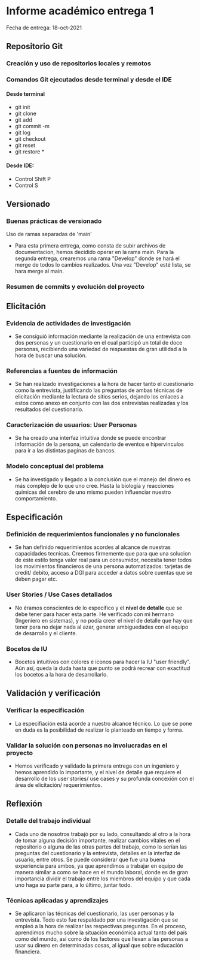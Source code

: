 # Informe académico entrega 1
Fecha de entrega: 18-oct-2021

## Repositorio Git

### Creación y uso de repositorios locales y remotos

### Comandos Git ejecutados desde terminal y desde el IDE
#### Desde terminal
- git init
- git clone
- git add
- git commit -m 
- git log
- git checkout
- git reset
- git restore *

#### Desde IDE:
- Control Shift P 
- Control S

## Versionado

### Buenas prácticas de versionado

Uso de ramas separadas de 'main'
- Para esta primera entrega, como consta de subir archivos de documentacion, hemos decidido operar en la rama main. Para la segunda entrega, crearemos una rama "Develop" donde se hará el merge de todos lo cambios realizados. Una vez "Develop" esté lista, se hara merge al main.

### Resumen de commits y evolución del proyecto

## Elicitación

### Evidencia de actividades de investigación
- Se consiguió información mediante la realización de una entrevista con dos personas y un cuestionario en el cual participó un total de doce personas, recibiendo una variedad de respuestas de gran utilidad a la hora de buscar una solución.

### Referencias a fuentes de información
- Se han realizado investigaciones a la hora de hacer tanto el cuestionario como la entrevista, justificando las preguntas de ambas técnicas de elicitación mediante la lectura de sitios serios, dejando los enlaces a estos como anexo en conjunto con las dos entrevistas realizadas y los resultados del cuestionario.

### Caracterización de usuarios: User Personas
- Se ha creado una interfaz intuitiva donde se puede encontrar información de la persona, un calendario de eventos e hipervinculos para ir a las distintas paginas de bancos.

### Modelo conceptual del problema
- Se ha investigado y llegado a la conclusión que el manejo del dinero es más complejo de lo que uno cree. Hasta la biología y reacciones quimicas del cerebro de uno mismo pueden influenciar nuestro comportamiento.

## Especificación

### Definición de requerimientos funcionales y no funcionales
- Se han definido requerimientos acordes al alcance de nuestras capacidades tecnicas. Creemos firmemente que para que una solucion de este estilo tenga valor real para un consumidor, necesita tener todos los movimientos financieros de una persona automatizados: tarjetas de credit/ debito, acceso a DGI para acceder a datos sobre cuentas que se deben pagar etc.

### User Stories / Use Cases detallados
- No éramos conscientes de lo específico y el **nivel de detalle** que se debe tener para hacer esta parte. He verificado con mi hermano (Ingeniero en sistemas), y no podía creer el nivel de detalle que hay que tener para no dejar nada al azar, generar ambiguedades con el equipo de desarrollo y el cliente.

### Bocetos de IU
- Bocetos intuitivos con colores e iconos para hacer la IU "user friendly". Aún así, queda la duda hasta que punto se podrá recrear con exactitud los bocetos a la hora de desarrollarlo.

## Validación y verificación

### Verificar la especificación
- La especifiación está acorde a nuestro alcance técnico. Lo que se pone en duda es la posibilidad de realizar lo planteado en tiempo y forma.

### Validar la solución con personas no involucradas en el proyecto
- Hemos verificado y validado la primera entrega con un ingeniero y hemos aprendido lo importante, y el nivel de detalle que requiere el desarrollo de los user stories/ use cases y su profunda concexión con el área de elicitación/ requerimientos.


## Reflexión

### Detalle del trabajo individual

- Cada uno de nosotros trabajó por su lado, consultando al otro a la hora de tomar alguna decisión importante, realizar cambios vitales en el repositorio o alguna de las otras partes del trabajo, como lo serían las preguntas del cuestionario y la entrevista, detalles en la interfaz de usuario, entre otros. Se puede considerar que fue una buena experiencia para ambos, ya que aprendimos a trabajar en equipo de manera similar a como se hace en el mundo laboral, donde es de gran importancia dividir el trabajo entre los miembros del equipo y que cada uno haga su parte para, a lo último, juntar todo.

### Técnicas aplicadas y aprendizajes

- Se aplicaron las técnicas del cuestionario, las user personas y la entrevista. Todo esto fue respaldado por una investigación que se empleó a la hora de realizar las respectivas preguntas. En el proceso, aprendimos mucho sobre la situación económica actual tanto del país como del mundo, así como de los factores que llevan a las personas a usar su dinero en determinadas cosas, al igual que sobre educación financiera.





